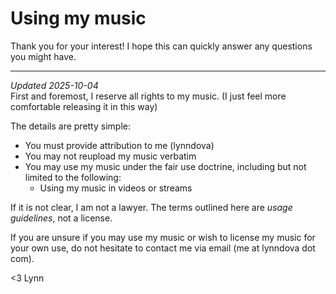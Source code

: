 # Using my music

Thank you for your interest! I hope this can quickly answer any questions you might have.

---

_Updated 2025-10-04_
<br>
First and foremost, I reserve all rights to my music. (I just feel more comfortable releasing it in this
way)

The details are pretty simple:

- You must provide attribution to me (lynndova)
- You may not reupload my music verbatim
- You may use my music under the fair use doctrine, including but not limited to the following:
  - Using my music in videos or streams

If it is not clear, I am not a lawyer. The terms outlined here are _usage guidelines_, not a license.

If you are unsure if you may use my music or wish to license my music for your own use, do not hesitate to contact me via email (me at lynndova dot com).

&lt;3 Lynn
